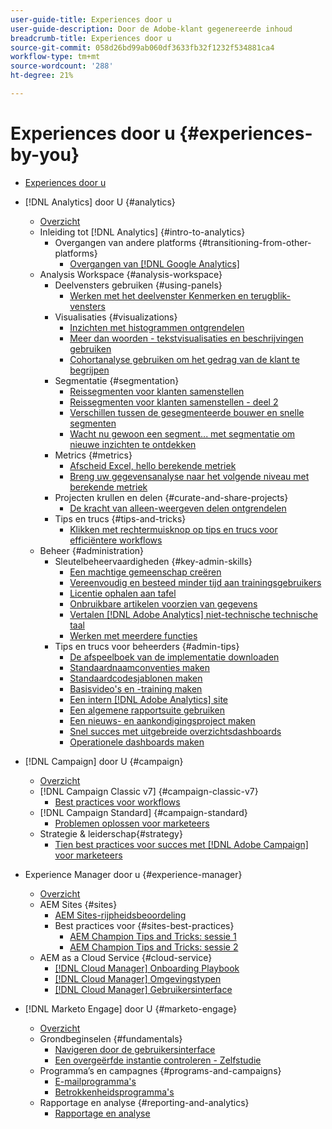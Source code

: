 ```yaml
---
user-guide-title: Experiences door u
user-guide-description: Door de Adobe-klant gegenereerde inhoud
breadcrumb-title: Experiences door u
source-git-commit: 058d26bd99ab060df3633fb32f1232f534881ca4
workflow-type: tm+mt
source-wordcount: '288'
ht-degree: 21%

---
```



# Experiences door u {#experiences-by-you}

+ [Experiences door u](/help/overview.md)

+ [!DNL Analytics] door U {#analytics}
   + [Overzicht](/help/analytics/overview.md)
   + Inleiding tot [!DNL Analytics] {#intro-to-analytics}
      + Overgangen van andere platforms {#transitioning-from-other-platforms}
         + [Overgangen van [!DNL Google Analytics]](/help/analytics/intro-to-analytics/transitioning-from-other-platforms/transition-from-google-analytics.md)
   + Analysis Workspace {#analysis-workspace}
      + Deelvensters gebruiken {#using-panels}
         + [Werken met het deelvenster Kenmerken en terugblik-vensters](/help/analytics/analysis-workspace/using-panels/understanding-adobe-analytics-attribution-panel-and-lookback-windows.md)
      + Visualisaties {#visualizations}
         + [Inzichten met histogrammen ontgrendelen](/help/analytics/analysis-workspace/visualizations/unlocking-insights-with-histograms.md)
         + [Meer dan woorden - tekstvisualisaties en beschrijvingen gebruiken](/help/analytics/analysis-workspace/visualizations/more-than-words-using-text-visualizations-and-descriptions.md)
         + [Cohortanalyse gebruiken om het gedrag van de klant te begrijpen](/help/analytics/analysis-workspace/visualizations/use-cohort-analysis-to-understand-customer-behavior.md)
      + Segmentatie {#segmentation}
         + [Reissegmenten voor klanten samenstellen](/help/analytics/analysis-workspace/segmentation/building-customer-journey-segments.md)
         + [Reissegmenten voor klanten samenstellen - deel 2](/help/analytics/analysis-workspace/segmentation/building-customer-journey-segments-part-two.md)
         + [Verschillen tussen de gesegmenteerde bouwer en snelle segmenten](/help/analytics/analysis-workspace/segmentation/differences-between-the-segment-builder-and-quick-segments.md)
         + [Wacht nu gewoon een segment... met segmentatie om nieuwe inzichten te ontdekken](/help/analytics/analysis-workspace/segmentation/segmentation-to-discover-new-insights.md)
      + Metrics {#metrics}
         + [Afscheid Excel, hello berekende metriek](/help/analytics/analysis-workspace/metrics/goodbye-excel-hello-calculated-metrics.md)
         + [Breng uw gegevensanalyse naar het volgende niveau met berekende metriek](../analytics/analysis-workspace/metrics/take-your-data-analysis-to-the-next-level-with-calculated-metrics.md)
      + Projecten krullen en delen {#curate-and-share-projects}
         + [De kracht van alleen-weergeven delen ontgrendelen](/help/analytics/analysis-workspace/curate-and-share-projects/unlocking-the-power-of-view-only-sharing.md)
      + Tips en trucs {#tips-and-tricks}
         + [Klikken met rechtermuisknop op tips en trucs voor efficiëntere workflows](/help/analytics/analysis-workspace/tips-and-tricks/right-click-tips-and-tricks-for-more-efficient-workflows.md)
   + Beheer {#administration}
      + Sleutelbeheervaardigheden {#key-admin-skills}
         + [Een machtige gemeenschap creëren](/help/analytics/administration/key-admin-skills/empowered-community.md)
         + [Vereenvoudig en besteed minder tijd aan trainingsgebruikers](/help/analytics/administration/key-admin-skills/simplify-training-users.md)
         + [Licentie ophalen aan tafel](/help/analytics/administration/key-admin-skills/gaining-a-seat-at-the-table.md)
         + [Onbruikbare artikelen voorzien van gegevens](/help/analytics/administration/key-admin-skills/telling-impactful-stories-with-data.md)
         + [Vertalen [!DNL Adobe Analytics] niet-technische technische taal](/help/analytics/administration/key-admin-skills/translating-adobe-analytics-technical-language.md)
         + [Werken met meerdere functies](/help/analytics/administration/key-admin-skills/working-cross-functionally.md)
      + Tips en trucs voor beheerders {#admin-tips}
         + [De afspeelboek van de implementatie downloaden](/help/analytics/administration/admin-tips/download-the-adobe-analytics-implementation-playbook.md)
         + [Standaardnaamconventies maken](/help/analytics/administration/admin-tips/create-standardized-naming-conventions.md)
         + [Standaardcodesjablonen maken](/help/analytics/administration/admin-tips/create-standardized-code-templates.md)
         + [Basisvideo&#39;s en -training maken](/help/analytics/administration/admin-tips/create-basic-videos-and-training.md)
         + [Een intern [!DNL Adobe Analytics] site](/help/analytics/administration/admin-tips/create-an-internal-adobe-analytics-site.md)
         + [Een algemene rapportsuite gebruiken](/help/analytics/administration/admin-tips/use-a-global-report-suite.md)
         + [Een nieuws- en aankondigingsproject maken](/help/analytics/administration/admin-tips/create-a-news-and-announcements-project.md)
         + [Snel succes met uitgebreide overzichtsdashboards](/help/analytics/administration/admin-tips/driving-success-with-executive-summary-dashboards.md)
         + [Operationele dashboards maken](/help/analytics/administration/admin-tips/create-operational-dashboards.md)
+ [!DNL Campaign] door U {#campaign}
   + [Overzicht](/help/campaign/overview.md)
   + [!DNL Campaign Classic v7] {#campaign-classic-v7}
      + [Best practices voor workflows](/help/campaign/ac-v7/workflow-best-practices-for-marketers.md)
   + [!DNL Campaign Standard] {#campaign-standard}
      + [Problemen oplossen voor marketeers](/help/campaign/acs/troubleshooting-for-marketers.md)
   + Strategie &amp; leiderschap{#strategy}
      + [Tien best practices voor succes met  [!DNL Adobe Campaign]  voor marketeers](/help/campaign/10-best-practices-for-marketers.md)
+ Experience Manager door u {#experience-manager}
   + [Overzicht](/help/experience-manager/overview.md)
   + AEM Sites {#sites}
      + [AEM Sites-rijpheidsbeoordeling](/help/experience-manager/sites/expert-resources/maturity-assessment.md)
      + Best practices voor {#sites-best-practices}
         + [AEM Champion Tips and Tricks: sessie 1](/help/experience-manager/sites/expert-resources/champion-tips-1.md)
         + [AEM Champion Tips and Tricks: sessie 2](/help/experience-manager/sites/expert-resources/champion-tips-2.md)
   + AEM as a Cloud Service {#cloud-service}
      + [[!DNL Cloud Manager] Onboarding Playbook](/help/experience-manager/cloud-service/expert-resources/aem-champions/onboarding-playbook.md)
      + [[!DNL Cloud Manager] Omgevingstypen](/help/experience-manager/cloud-service/expert-resources/aem-champions/environment-types.md)
      + [[!DNL Cloud Manager] Gebruikersinterface](/help/experience-manager/cloud-service/expert-resources/aem-champions/cloud-manager-ui.md)
+ [!DNL Marketo Engage] door U {#marketo-engage}
   + [Overzicht](/help/marketo/overview.md)
   + Grondbeginselen {#fundamentals}
      + [Navigeren door de gebruikersinterface](/help/marketo/fundamentals/ui-navigation.md)
      + [Een overgeërfde instantie controleren - Zelfstudie](https://experienceleague.adobe.com/docs/experiences-by-you/auditing-an-inherited-instance/overview.html)
   + Programma’s en campagnes {#programs-and-campaigns}
      + [E-mailprogramma&#39;s](/help/marketo/programs/email-programs.md)
      + [Betrokkenheidsprogramma&#39;s](/help/marketo/programs/engagement-programs.md)
   + Rapportage en analyse {#reporting-and-analytics}
      + [Rapportage en analyse](/help/marketo/reporting/reporting-and-analytics.md)
